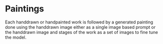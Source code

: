 # Paintings

Each handdrawn or handpainted work is followed by a generated painting done using the handdrawn image either as a single image based prompt or the handdrawn image and stages of the work as a set of images to fine tune the model.
